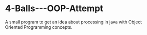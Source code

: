 # 4-Balls---OOP-Attempt

A small program to get an idea about processing in java with Object Oriented Programming concepts.
